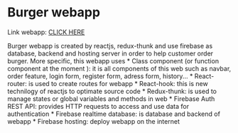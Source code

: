 # Burger webapp

Link webapp: [CLICK HERE](https://burger-react-74915.web.app/)

Burger webapp is created by reactjs, redux-thunk and use firebase as database, backend and hosting server in order to help customer order burger. More specific, this webapp uses 
    * Class component (or function component at the moment ): it is all components of this web such as navbar, order feature, login form, register form, adress form, history...
    * React-router: is used to create routes for webapp
    * React-hook: this is new technilogy of reactjs to optimate source code
    * Redux-thunk: is used to manage states or global variables and methods in web
    * Firebase Auth REST API: provides HTTP requests to access and use data for authentication
    * Firebase realtime database: is database and backend of webapp
    * Firebase hosting: deploy webapp on the internet